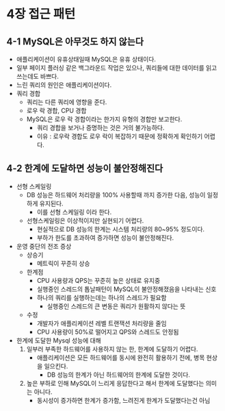 # 4장 접근 패턴

## 4-1 MySQL은 아무것도 하지 않는다

* 애플리케이션이 유휴상태일때 MySQL은 유휴 상태이다.
* 일부 페이지 플러싱 같은 백그라운드 작업은 있으나, 쿼리들에 대한 데이터를 읽고 쓰는데도 바쁘다.
* 느린 쿼리의 원인은 애플리케이션이다.
* 쿼리 경합
  * 쿼리는 다른 쿼리에 영향을 준다.
  * 로우 락 경합, CPU 경합
  * MySQL은 로우 락 경합이라는 한가지 유형의 경합만 보고한다.
    * 쿼리 경합을 보거나 증명하는 것은 거의 불가능하다.
    * 이유 : 로우락 경합도 로우 락이 복잡하기 때문에 정확하게 확인하기 어렵다.

## 4-2 한계에 도달하면 성능이 불안정해진다

* 선형 스케일링
  * DB 성능은 하드웨어 처리량을 100% 사용할때 까지 증가한 다음, 성능이 일정하게 유지된다.
    * 이를 선형 스케일링 이라 한다.
  * 선형스케일링은 이상적이지만 실현되기 어렵다.
    * 현실적으로 DB 성능의 한계는 시스템 처리량의 80~95% 정도이다.
    * 부하가 한도를 초과하여 증가하면 성능이 불안정해진다.
* 운영 중단의 전조 증상
  * 상승기
    * 메트릭이 꾸준히 상승
  * 한계점
    * CPU 사용량과 QPS는 꾸준히 높은 상태로 유지중
    * 실행중인 스레드의 톱날패턴이 MySQL이 불안정해졌음을 나타내는 신호
    * 하나의 쿼리를 실행하는데는 하나의 스레드가 필요함
      * 실행중인 스레드의 큰 변동은 쿼리가 원활하지 않다는 뜻
  * 수정
    * 개발자가 애플리케이션 레벨 트랜잭션 처리량을 줄임
    * CPU 사용량이 50%로 떨어지고 QPS와 스레드도 안정됨
* 한계에 도달한 Mysql 성능에 대해
  1. 일부러 부족한 하드웨어를 사용하지 않는 한, 한계에 도달하기 어렵다.
     * 애플리케이션은 모든 하드웨어를 동시에 완전히 활용하기 전에, 병목 현상을 일으킨다.
       * DB 성능의 한계가 아닌 하드웨어의 한계에 도달한 것이다.
  2. 높은 부하로 인해 MySQL이 느리게 응답한다고 해서 한계에 도달했다는 의미는 아니다.
     * 동시성이 증가하면 한계가 증가함, 느려진게 한계가 도달했다는건 아님
